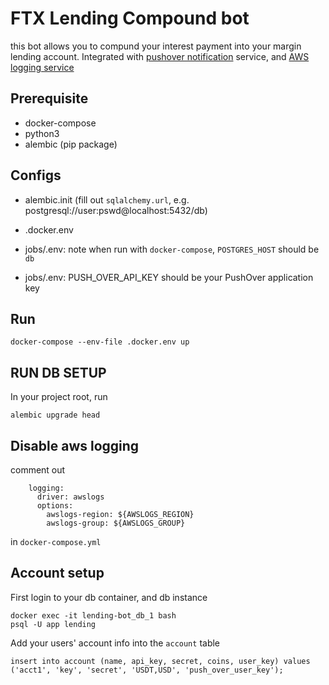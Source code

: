 # FTX Lending Compound bot

this bot allows you to compund your interest payment into your margin lending account. Integrated with [pushover notification](https://pushover.net/) service, and [AWS logging service](https://docs.aws.amazon.com/AmazonCloudWatch/latest/logs/QuickStartEC2Instance.html)

## Prerequisite

- docker-compose
- python3
- alembic (pip package)

## Configs

- alembic.init (fill out `sqlalchemy.url`, e.g. postgresql://user:pswd@localhost:5432/db)

- .docker.env

- jobs/.env: note when run with `docker-compose`, `POSTGRES_HOST` should be `db`

- jobs/.env: PUSH_OVER_API_KEY should be your PushOver application key

## Run

```
docker-compose --env-file .docker.env up
```

## RUN DB SETUP

In your project root, run

```
alembic upgrade head
```

## Disable aws logging

comment out

```
    logging:
      driver: awslogs
      options:
        awslogs-region: ${AWSLOGS_REGION}
        awslogs-group: ${AWSLOGS_GROUP}
```

in `docker-compose.yml`

## Account setup

First login to your db container, and db instance

```
docker exec -it lending-bot_db_1 bash
psql -U app lending
```

Add your users' account info into the `account` table

```
insert into account (name, api_key, secret, coins, user_key) values ('acct1', 'key', 'secret', 'USDT,USD', 'push_over_user_key');
```
